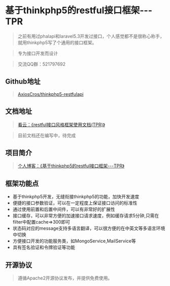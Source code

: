 基于thinkphp5的restful接口框架---TPR
===============

> 之前有用过phalapi和laravel5.3开发过接口，个人感觉都不是很称心称手，就用thinkphp5写了个通用的接口框架。

> 专为接口开发而设计

> 交流QQ群：521797692

## Github地址
> [AxiosCros/thinkphp5-restfulapi](https://github.com/AxiosCros/thinkphp5-restfulapi.git)

## 文档地址
> [看云：《restful接口风格框架使用文档(TPR)》](http://www.kancloud.cn/axios/tpr)

> 目前文档还在编写中，待完成

## 项目简介
> [个人博客：《基于thinkphp5的restful接口框架---TPR》](https://hanxv.cn/archives/88.html)

## 框架功能点
* 基于thinkphp5开发，无缝衔接thinkphp5的功能，加快开发速度
* 便捷的接口参数验证，可以在一定程度上保证接口访问的标准性
* 通过使用前置和后置中间件，可以有非常好的扩展性
* 接口缓存，可以非常方便的加速接口请求速度，例如缓存请求5分钟,只需在filter中配置cache=>300即可
* 状态码对应的message支持多语言翻译，可以很方便的在中英文等多语言环境中切换
* 方便接口开发的功能服务类，如MongoService,MailService等
* 具有签名验证和令牌验证等功能

## 开源协议
> 遵循Apache2开源协议发布，并提供免费使用。